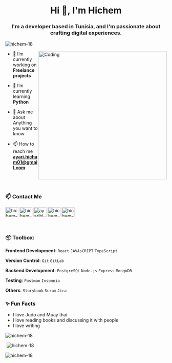 <h1 align="center">Hi 👋, I'm Hichem</h1>
<h3 align="center">I'm a developer based in Tunisia, and I'm passionate about crafting digital experiences.</h3>

<p align="left"> <img src="https://komarev.com/ghpvc/?username=hichem-18&label=Profile%20views&color=0e75b6&style=flat" alt="hichem-18" /> </p>


<img align="right" alt="Coding" width="400" src="https://cdn.dribbble.com/users/1162077/screenshots/3848914/programmer.gif">

- 🔭 I’m currently working on **Freelance projects**

- 🌱 I’m currently learning **Python**

- 💬 Ask me about Anything you want to know 

- 📫 How to reach me **ayari.hicham01@gmail.com**
<br/>
<br/>

### 📫 Contact Me

<p align="left">
<a href="https://linkedin.com/in/hichem-ayari" target="blank"><img align="center" src="https://raw.githubusercontent.com/rahuldkjain/github-profile-readme-generator/master/src/images/icons/Social/linked-in-alt.svg" alt="hichem-ayari" height="30" width="40" /></a>
<a href="https://fb.com/hichem.ayari.1654" target="blank"><img align="center" src="https://raw.githubusercontent.com/rahuldkjain/github-profile-readme-generator/master/src/images/icons/Social/facebook.svg" alt="hichem.ayari.1654" height="30" width="40" /></a>
<a href="https://instagram.com/ayarihichem" target="blank"><img align="center" src="https://raw.githubusercontent.com/rahuldkjain/github-profile-readme-generator/master/src/images/icons/Social/instagram.svg" alt="ayarihichem" height="30" width="40" /></a>
<a href="https://www.youtube.com/channel/UCH3ACf6khJq4YutnFJnU3uQ" target="blank"><img align="center" src="https://raw.githubusercontent.com/rahuldkjain/github-profile-readme-generator/master/src/images/icons/Social/youtube.svg" alt="hichem ayari" height="30" width="40" /></a>
<a href="https://www.leetcode.com/hichem-18" target="blank"><img align="center" src="https://raw.githubusercontent.com/rahuldkjain/github-profile-readme-generator/master/src/images/icons/Social/leet-code.svg" alt="hichem-18" height="30" width="40" /></a>
</p>
<br/>


<h3 align="left">📦 Toolbox:</h3>

**Frontend Development**: `React` `JAVAsCRIPT` `TypeScript` 

**Version Control**: `Git` `GitLab` 

**Backend Development**: `PostgreSQL` `Node.js` `Express` `MongoDB`   

**Testing**: `Postman` `Insomnia`

**Others**: `Storybook` `Scrum` `Jira`

### ✨ Fun Facts

- I love Judo and Muay thai
- I love reading books and discussing it with people
- I love writing



<p><img align="center" src="https://github-readme-stats.vercel.app/api/top-langs?username=hichem-18&show_icons=true&locale=en&layout=compact" alt="hichem-18" /></p>

<p>&nbsp;<img center="right" src="https://github-readme-stats.vercel.app/api?username=hichem-18&show_icons=true&locale=en" alt="hichem-18" /></p>

<p><img align="center" src="https://github-readme-streak-stats.herokuapp.com/?user=hichem-18&" alt="hichem-18" /></p>
